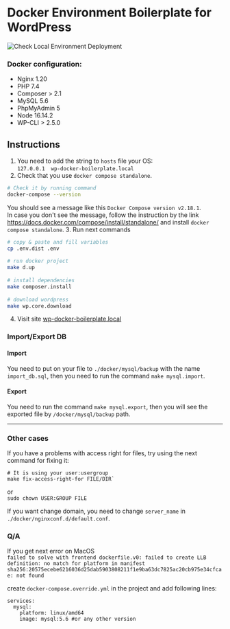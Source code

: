 # Docker Environment Boilerplate for WordPress

![Check Local Environment Deployment](https://github.com/github/docs/actions/workflows/CI.yml/badge.svg?branch=add-github-actions)

### Docker configuration:
- Nginx 1.20
- PHP 7.4
- Composer > 2.1  
- MySQL 5.6
- PhpMyAdmin 5
- Node 16.14.2
- WP-CLI > 2.5.0

## Instructions
1. You need to add the string to `hosts` file your OS:  
`127.0.0.1 	wp-docker-boilerplate.local`
2. Check that you use `docker compose standalone`.
```bash
# Check it by running command
docker-compose --version
```
You should see a message like this `Docker Compose version v2.18.1`.  
In case you don't see the message, follow the instruction by the link
https://docs.docker.com/compose/install/standalone/ and install `docker compose standalone`.
3. Run next commands
```bash 
# copy & paste and fill variables
cp .env.dist .env
    
# run docker project
make d.up
    
# install dependencies
make composer.install
    
# download wordpress
make wp.core.download
```
4. Visit site [wp-docker-boilerplate.local](http://wp-docker-boilerplate.local)   

### Import/Export DB

#### Import  
You need to put on your file to `./docker/mysql/backup` with the name `import_db.sql`, then you need to run the command `make mysql.import`.

#### Export
You need to run the command `make mysql.export`, then you will see the exported file by `/docker/mysql/backup` path.

---
### Other cases
If you have a problems with access right for files, try using the next command for fixing it:

```
# It is using your user:usergroup
make fix-access-right-for FILE/DIR`
``` 
or  
`sudo chown USER:GROUP FILE`

If you want change domain, you need to change `server_name` in `./docker/nginxconf.d/default.conf`.


###  Q/A  
If you get next error on MacOS  
```failed to solve with frontend dockerfile.v0: failed to create LLB definition: no match for platform in manifest sha256:20575ecebe6216036d25dab5903808211f1e9ba63dc7825ac20cb975e34cfcae: not found```

create `docker-compose.override.yml` in the project and add following lines:
```
services:
  mysql:
    platform: linux/amd64
    image: mysql:5.6 #or any other version
``` 
 


